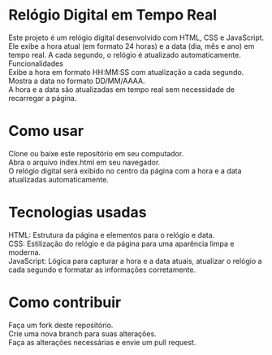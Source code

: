 <h1>Relógio Digital em Tempo Real</h1>
Este projeto é um relógio digital desenvolvido com HTML, CSS e JavaScript.<br>
Ele exibe a hora atual (em formato 24 horas) e a data (dia, mês e ano) em tempo real. A cada segundo, o relógio é atualizado automaticamente.<br>
Funcionalidades <br>
    Exibe a hora em formato HH:MM:SS com atualização a cada segundo.<br>
    Mostra a data no formato DD/MM/AAAA.<br>
    A hora e a data são atualizadas em tempo real sem necessidade de recarregar a página.<br>

<h1>Como usar</h1>
    Clone ou baixe este repositório em seu computador.<br>
    Abra o arquivo index.html em seu navegador.<br>
    O relógio digital será exibido no centro da página com a hora e a data atualizadas automaticamente.<br>
<h1>Tecnologias usadas</h1>
    HTML: Estrutura da página e elementos para o relógio e data.<br>
    CSS: Estilização do relógio e da página para uma aparência limpa e moderna.<br>
    JavaScript: Lógica para capturar a hora e a data atuais, atualizar o relógio a cada segundo e formatar as informações corretamente.<br>
<h1>Como contribuir</h1>
    Faça um fork deste repositório.<br>
    Crie uma nova branch para suas alterações.<br>
    Faça as alterações necessárias e envie um pull request.<br>
